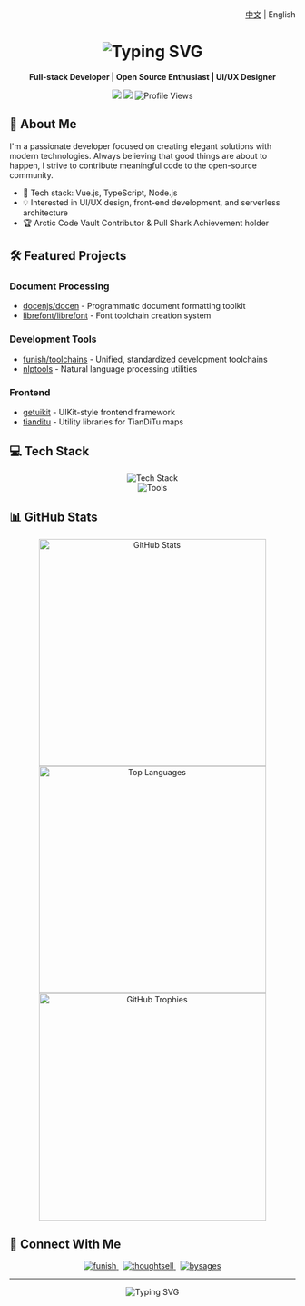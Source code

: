 <div align="right">
  <a href="README_zh-CN.md">中文</a> | English
</div>

<div align="center">
  <h1>
    <img src="https://readme-typing-svg.herokuapp.com?font=Fira+Code&weight=500&size=28&pause=1000&color=000000&center=true&vCenter=true&random=false&width=435&lines=Hi+%F0%9F%91%8B%2C+I'm+Demo+Macro" alt="Typing SVG" />
  </h1>
  
  <p>
    <strong>Full-stack Developer | Open Source Enthusiast | UI/UX Designer</strong>
  </p>
  
  <p>
    <a href="https://imst.xyz"><img src="https://img.shields.io/badge/Website-imst.xyz-blue?style=flat-square&logo=google-chrome"></a>
    <a href="mailto:abc@imst.xyz"><img src="https://img.shields.io/badge/Email-abc@imst.xyz-red?style=flat-square&logo=gmail"></a>
    <img src="https://komarev.com/ghpvc/?username=DemoMacro&style=flat-square&color=blue" alt="Profile Views"/>
  </p>
</div>

## 🚀 About Me

I'm a passionate developer focused on creating elegant solutions with modern technologies. Always believing that good things are about to happen, I strive to contribute meaningful code to the open-source community.

- 🌱 Tech stack: Vue.js, TypeScript, Node.js
- 💡 Interested in UI/UX design, front-end development, and serverless architecture
- 🏆 Arctic Code Vault Contributor & Pull Shark Achievement holder

## 🛠️ Featured Projects

### Document Processing

- [docenjs/docen](https://github.com/docenjs/docen) - Programmatic document formatting toolkit
- [librefont/librefont](https://github.com/librefont/librefont) - Font toolchain creation system

### Development Tools
- [funish/toolchains](https://github.com/funish/toolchains) - Unified, standardized development toolchains
- [nlptools](https://github.com/DemoMacro/nlptools) - Natural language processing utilities

### Frontend
- [getuikit](https://github.com/DemoMacro/getuikit) - UIKit-style frontend framework
- [tianditu](https://github.com/DemoMacro/tianditu) - Utility libraries for TianDiTu maps

## 💻 Tech Stack

<div align="center">
  <img src="https://skillicons.dev/icons?i=ts,vue,nodejs,vite,nuxt,tailwind,prisma,supabase" alt="Tech Stack" /><br/>
  <img src="https://skillicons.dev/icons?i=git,docker,kubernetes,aws,vercel,vscode" alt="Tools" />
</div>

## 📊 GitHub Stats

<div align="center">
  <img width="400" src="https://github-readme-stats.vercel.app/api?username=DemoMacro&show_icons=true&theme=transparent&rank_icon=github" alt="GitHub Stats" />
  
  <img width="400" src="https://github-readme-stats.vercel.app/api/top-langs/?username=DemoMacro&layout=compact&theme=transparent&hide=HTML" alt="Top Languages" />
  
  <img width="400" src="https://github-profile-trophy.vercel.app/?username=DemoMacro&theme=flat&column=4&margin-w=15&margin-h=15" alt="GitHub Trophies" />
</div>

## 🤝 Connect With Me

<div align="center">
  <a href="https://github.com/funish">
    <img src="https://img.shields.io/badge/-funish-181717?style=for-the-badge&logo=github" alt="funish"/>
  </a>&nbsp;
  <a href="https://github.com/thoughtsell">
    <img src="https://img.shields.io/badge/-thoughtsell-181717?style=for-the-badge&logo=github" alt="thoughtsell"/>
  </a>&nbsp;
  <a href="https://github.com/bysages">
    <img src="https://img.shields.io/badge/-bysages-181717?style=for-the-badge&logo=github" alt="bysages"/>
  </a>
</div>

---

<div align="center">
  <img src="https://readme-typing-svg.herokuapp.com?font=Fira+Code&weight=500&size=24&pause=1000&color=000000&center=true&vCenter=true&random=false&width=800&height=40&lines=Always+believe+that+good+things+are+about+to+happen." alt="Typing SVG" />
</div>
